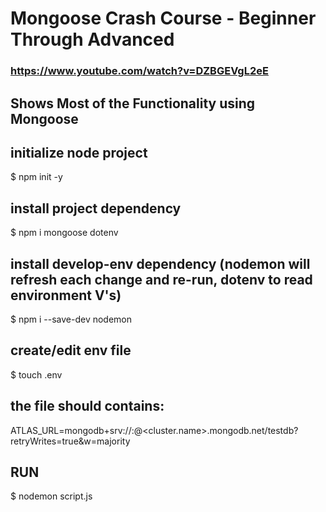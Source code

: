 
# Mongoose Crash Course - Beginner Through Advanced
### https://www.youtube.com/watch?v=DZBGEVgL2eE
## Shows Most of the Functionality using Mongoose

## initialize node project
$ npm init -y

## install project dependency
$ npm i mongoose dotenv

## install develop-env dependency (nodemon will refresh each change and re-run, dotenv to read environment V's)
$ npm i --save-dev nodemon

## create/edit env file
$ touch .env

## the file should contains:
ATLAS_URL=mongodb+srv://<user>:<pass>@<cluster.name>.mongodb.net/testdb?retryWrites=true&w=majority


##  RUN
$ nodemon script.js